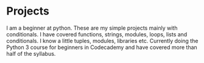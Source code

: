 # Projects
I am a beginner at python. These are my simple projects mainly with conditionals. I have covered functions, strings, modules, loops, lists and conditionals. I know a little tuples, modules, libraries etc.
Currently doing the Python 3 course for beginners in Codecademy and have covered more than half of the syllabus.
